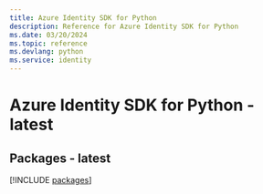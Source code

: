 ```yaml
---
title: Azure Identity SDK for Python
description: Reference for Azure Identity SDK for Python
ms.date: 03/20/2024
ms.topic: reference
ms.devlang: python
ms.service: identity
---
```

# Azure Identity SDK for Python - latest
## Packages - latest
[!INCLUDE [packages](identity-index.md)]